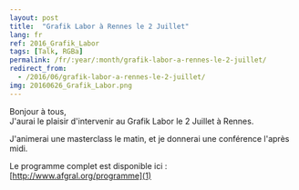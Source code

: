 ```yaml
---
layout: post
title:  "Grafik Labor à Rennes le 2 Juillet"
lang: fr
ref: 2016_Grafik_Labor
tags: [Talk, RGBa]
permalink: /fr/:year/:month/grafik-labor-a-rennes-le-2-juillet/
redirect_from:
  - /2016/06/grafik-labor-a-rennes-le-2-juillet/
img: 20160626_Grafik_Labor.png
---
```


Bonjour à tous,  
J'aurai le plaisir d'intervenir au Grafik Labor le 2 Juillet à Rennes.

J'animerai une masterclass le matin, et je donnerai une conférence l'après midi.

Le programme complet est disponible ici : [http://www.afgral.org/programme](1)

[1]: http://www.afgral.org/programme
